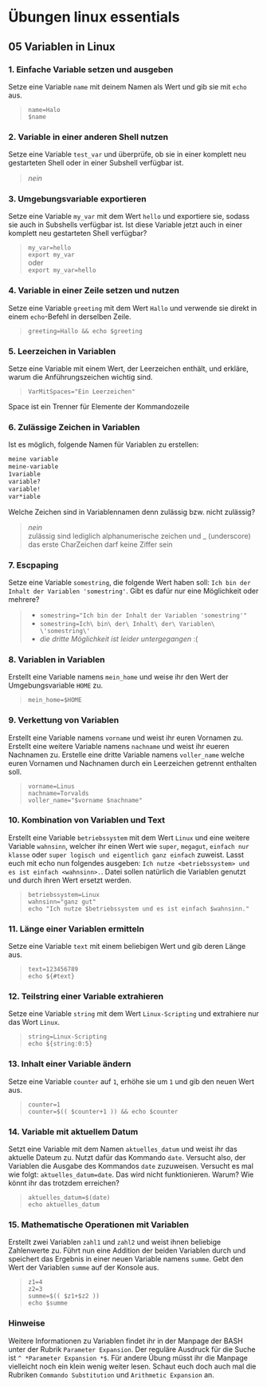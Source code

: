 # Übungen linux essentials


## 05 Variablen in Linux

### 1. Einfache Variable setzen und ausgeben

Setze eine Variable `name` mit deinem Namen als Wert und gib sie mit `echo` aus.

>`name=Halo`  
>`$name`

### 2. Variable in einer anderen Shell nutzen

Setze eine Variable `test_var` und überprüfe, ob sie in einer komplett neu gestarteten Shell oder in einer Subshell 
verfügbar ist.

>*nein*

### 3. Umgebungsvariable exportieren

Setze eine Variable `my_var` mit dem Wert `hello` und exportiere sie, sodass sie auch in Subshells verfügbar ist. 
Ist diese Variable jetzt auch in einer komplett neu gestarteten Shell verfügbar?


>`my_var=hello`  
>`export my_var`  
oder  
>`export my_var=hello`
 
### 4. Variable in einer Zeile setzen und nutzen

Setze eine Variable `greeting` mit dem Wert `Hallo` und verwende sie direkt in einem `echo`-Befehl in derselben Zeile.

>`greeting=Hallo && echo $greeting`

### 5. Leerzeichen in Variablen

Setze eine Variable mit einem Wert, der Leerzeichen enthält, und erkläre, warum die Anführungszeichen wichtig sind.

>`VarMitSpaces="Ein Leerzeichen"`

Space ist ein Trenner für Elemente der Kommandozeile 

### 6. Zulässige Zeichen in Variablen

Ist es möglich, folgende Namen für Variablen zu erstellen:
```bash
meine variable
meine-variable
1variable
variable?
variable!
var*iable
```
Welche Zeichen sind in Variablennamen denn zulässig bzw. nicht zulässig?

>*nein*  
>zulässig sind lediglich alphanumerische zeichen und _ (underscore)  
>das erste CharZeichen darf keine Ziffer sein 

### 7. Escpaping

Setze eine Variable `somestring`, die folgende Wert haben soll: `Ich bin der Inhalt der Variablen 'somestring'`. 
Gibt es dafür nur eine Möglichkeit oder mehrere?

> - `somestring="Ich bin der Inhalt der Variablen 'somestring'"`  
> - `somestring=Ich\ bin\ der\ Inhalt\ der\ Variablen\ \'somestring\'`  
> - *die dritte Möglichkeit ist leider untergegangen* :(

### 8. Variablen in Variablen

Erstellt eine Variable namens `mein_home` und weise ihr den Wert der Umgebungsvariable `HOME` zu.

>`mein_home=$HOME`

### 9. Verkettung von Variablen

Erstellt eine Variable namens `vorname` und weist ihr euren Vornamen zu. Erstellt eine weitere Variable 
namens `nachname` und weist ihr eueren Nachnamen zu. Erstelle eine dritte Variable namens `voller_name` 
welche euren Vornamen und Nachnamen durch ein Leerzeichen getrennt enthalten soll.

>`vorname=Linus`  
>`nachname=Torvalds`  
>`voller_name="$vorname $nachname"`

### 10. Kombination von Variablen und Text

Erstellt eine Variable `betriebssystem` mit dem Wert `Linux` und eine weitere Variable `wahnsinn`, 
welcher ihr einen Wert wie `super`, `megagut`, `einfach nur klasse` oder `super logisch und eigentlich ganz einfach` 
zuweist. Lasst euch mit echo nun folgendes ausgeben: `Ich nutze <betriebssystem> und es ist einfach <wahnsinn>.`. 
Datei sollen natürlich die Variablen genutzt und durch ihren Wert ersetzt werden.

>`betriebssystem=Linux`  
>`wahnsinn="ganz gut"`  
>`echo "Ich nutze $betriebssystem und es ist einfach $wahnsinn."` 

### 11. Länge einer Variablen ermitteln

Setze eine Variable `text` mit einem beliebigen Wert und gib deren Länge aus.

>`text=123456789`  
>`echo ${#text}`

### 12. Teilstring einer Variable extrahieren

Setze eine Variable `string` mit dem Wert `Linux-Scripting` und extrahiere nur das Wort `Linux`.

>`string=Linux-Scripting`  
>`echo ${string:0:5}`

### 13. Inhalt einer Variable ändern
Setze eine Variable `counter` auf `1`, erhöhe sie um `1` und gib den neuen Wert aus.

>`counter=1`  
>`counter=$(( $counter+1 )) && echo $counter`

### 14. Variable mit aktuellem Datum

Setzt eine Variable mit dem Namen `aktuelles_datum` und weist ihr das aktuelle Dateum zu. 
Nutzt dafür das Kommando `date`. Versucht also, der Variablen die Ausgabe des Kommandos `date` zuzuweisen. 
Versucht es mal wie folgt: `aktuelles_datum=date`. Das wird nicht funktionieren. 
Warum? Wie könnt ihr das trotzdem erreichen?

>`aktuelles_datum=$(date)`  
>`echo aktuelles_datum`

### 15. Mathematische Operationen mit Variablen

Erstellt zwei Variablen `zahl1` und `zahl2` und weist ihnen beliebige Zahlenwerte zu. 
Führt nun eine Addition der beiden Variablen durch und speichert das Ergebnis in einer neuen Variable namens `summe`. 
Gebt den Wert der Variablen `summe` auf der Konsole aus.

>`z1=4`  
>`z2=3`  
>`summe=$(( $z1+$z2 ))`  
>`echo $summe`

### Hinweise

Weitere Informationen zu Variablen findet ihr in der Manpage der BASH unter der Rubrik `Parameter Expansion`. Der reguläre Ausdruck für die Suche ist `^ *Parameter Expansion *$`. Für andere Übung müsst ihr die Manpage vielleicht noch ein klein wenig weiter lesen. Schaut euch doch auch mal die Rubriken `Commando Substitution` und `Arithmetic Expansion` an.
